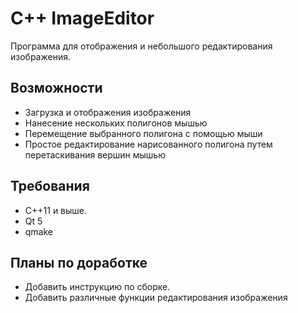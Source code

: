 # C++ ImageEditor

Программа для отображения и небольшого редактирования изображения.

## Возможности

- Загрузка и отображения изображения
- Нанесение нескольких полигонов мышью
- Перемещение выбранного полигона с помощью мыши
- Простое редактирование нарисованного полигона путем перетаскивания вершин мышью

## Требования

- C++11 и выше.
- Qt 5
- qmake

## Планы по доработке

- Добавить инструкцию по сборке.
- Добавить различные функции редактирования изображения